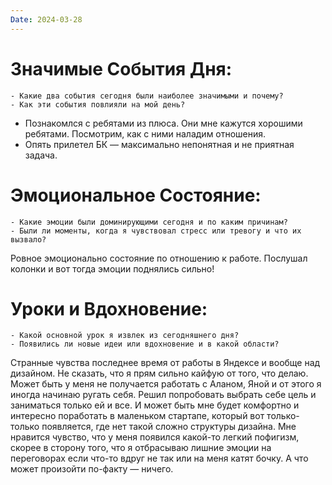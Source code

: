 ```yaml
---
Date: 2024-03-28
---
```



# **Значимые События Дня:**
```
- Какие два события сегодня были наиболее значимыми и почему?
- Как эти события повлияли на мой день?
```
- Познакомлся с ребятами из плюса. Они мне кажутся хорошими ребятами. Посмотрим, как с ними наладим отношения. 
- Опять прилетел БК — максимально непонятная и не приятная задача. 

#  **Эмоциональное Состояние:**
```
- Какие эмоции были доминирующими сегодня и по каким причинам?
- Были ли моменты, когда я чувствовал стресс или тревогу и что их вызвало?
```
Ровное эмоционально состояние по отношению к работе. 
Послушал колонки и вот тогда эмоции поднялись сильно! 

# Уроки и Вдохновение:
```
- Какой основной урок я извлек из сегодняшнего дня?
- Появились ли новые идеи или вдохновение и в какой области?
```

Странные чувства последнее время от работы в Яндексе и вообще над дизайном. Не сказать, что я прям сильно кайфую от того, что делаю. Может быть у меня не получается работать с Аланом, Яной и от этого я иногда начинаю ругать себя. 
Решил попробовать выбрать себе цель и заниматься только ей и все. 
И может быть мне будет комфортно и интересно поработать в маленьком стартапе, который вот только-только появляется, где нет такой сложно структуры дизайна. 
Мне нравится чувство, что у меня появился какой-то легкий пофигизм, скорее в сторону того, что я отбрасываю лишние эмоции на переговорах если что-то вдруг не так или на меня катят бочку. А что может произойти по-факту — ничего. 